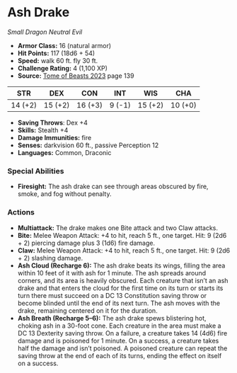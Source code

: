 # Ash Drake

*Small* *Dragon* *Neutral Evil*

- **Armor Class:** 16 (natural armor)
- **Hit Points:** 117 (18d6 + 54)
- **Speed:** walk 60 ft. fly 30 ft.
- **Challenge Rating:** 4 (1,100 XP)
- **Source:** [Tome of Beasts 2023](https://koboldpress.com/kpstore/product/tome-of-beasts-1-2023-edition/) page 139

| STR | DEX | CON | INT | WIS | CHA |
| --- | --- | --- | --- | --- | --- |
| 14 (+2) | 15 (+2) | 16 (+3) | 9 (-1) | 15 (+2) | 10 (+0) |

- **Saving Throws**: Dex +4
- **Skills:** Stealth +4
- **Damage Immunities:** fire
- **Senses:** darkvision 60 ft., passive Perception 12
- **Languages:** Common, Draconic
### Special Abilities
- **Firesight:** The ash drake can see through areas obscured by fire, smoke, and fog without penalty.
### Actions
- **Multiattack:** The drake makes one Bite attack and two Claw attacks.
- **Bite:** Melee Weapon Attack: +4 to hit, reach 5 ft., one target. Hit: 9 (2d6 + 2) piercing damage plus 3 (1d6) fire damage.
- **Claw:** Melee Weapon Attack: +4 to hit, reach 5 ft., one target. Hit: 9 (2d6 + 2) slashing damage.
- **Ash Cloud (Recharge 6):** The ash drake beats its wings, filling the area within 10 feet of it with ash for 1 minute. The ash spreads around corners, and its area is heavily obscured. Each creature that isn’t an ash drake and that enters the cloud for the first time on its turn or starts its turn there must succeed on a DC 13 Constitution saving throw or become blinded until the end of its next turn. The ash moves with the drake, remaining centered on it for the duration.
- **Ash Breath (Recharge 5–6):** The ash drake spews blistering hot, choking ash in a 30-foot cone. Each creature in the area must make a DC 13 Dexterity saving throw. On a failure, a creature takes 14 (4d6) fire damage and is poisoned for 1 minute. On a success, a creature takes half the damage and isn’t poisoned. A poisoned creature can repeat the saving throw at the end of each of its turns, ending the effect on itself on a success.
